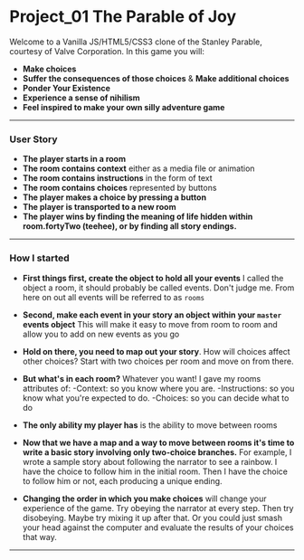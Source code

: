 # Project_01 The Parable of Joy


Welcome to a Vanilla JS/HTML5/CSS3 clone of the Stanley Parable, courtesy of Valve Corporation. In this game you will:

* **Make choices**
* **Suffer the consequences of those choices** & **Make additional choices**
* **Ponder Your Existence**
*  **Experience a sense of nihilism**
* **Feel inspired to make your own silly adventure game**

---

### User Story

*  **The player starts in a room**
*  **The room contains context** either as a media file or animation
*  **The room contains instructions** in the form of text
*  **The room contains choices** represented by buttons
*  **The player makes a choice by pressing a button**
*  **The player is transported to a new room**
*  **The player wins by finding the meaning of life hidden within room.fortyTwo (teehee), or by finding all story endings.**

---

### How I started

* **First things first, create the object to hold all your events** I called the object a room, it should probably be called events. Don't judge me. From here on out all events will be referred to as ``rooms``
* **Second, make each event in your story an object within your ``master`` events object** This will make it easy to move from room to room and allow you to add on new events as you go
* **Hold on there, you need to map out your story**. How will choices affect other choices? Start with two choices per room and move on from there.

* **But what's in each room?** Whatever you want! I gave my rooms attributes of:
-Context: so you know where you are.
-Instructions: so you know what you're expected to do.
-Choices: so you can decide what to do
* **The only ability my player has** is the ability to move between rooms
* **Now that we have a map and a way to move between rooms it's time to write a basic story involving only two-choice branches.** For example, I wrote a sample story about following the narrator to see a rainbow. I have the choice to follow him in the initial room. Then I have the choice to follow him or not, each producing a unique ending.
* **Changing the order in which you make choices** will change your experience of the game. Try obeying the narrator at every step. Then try disobeying. Maybe try mixing it up after that. Or you could just smash your head against the computer and evaluate the results of your choices that way.

---
